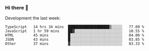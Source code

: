 ### Hi there 👋

Development the last week:
<!--START_SECTION:waka-->

```text
TypeScript   14 hrs 34 mins  ███████████████████▒░░░░░   77.09 %
JavaScript   1 hr 59 mins    ██▓░░░░░░░░░░░░░░░░░░░░░░   10.55 %
HTML         45 mins         █░░░░░░░░░░░░░░░░░░░░░░░░   04.00 %
JSON         43 mins         █░░░░░░░░░░░░░░░░░░░░░░░░   03.85 %
Other        37 mins         ▓░░░░░░░░░░░░░░░░░░░░░░░░   03.33 %
```

<!--END_SECTION:waka-->

<!--
**JASONPANGGO/jasonpanggo** is a ✨ _special_ ✨ repository because its `README.md` (this file) appears on your GitHub profile.

Here are some ideas to get you started:

- 🔭 I’m currently working on ...
- 🌱 I’m currently learning ...
- 👯 I’m looking to collaborate on ...
- 🤔 I’m looking for help with ...
- 💬 Ask me about ...
- 📫 How to reach me: ...
- 😄 Pronouns: ...
- ⚡ Fun fact: ...
-->
